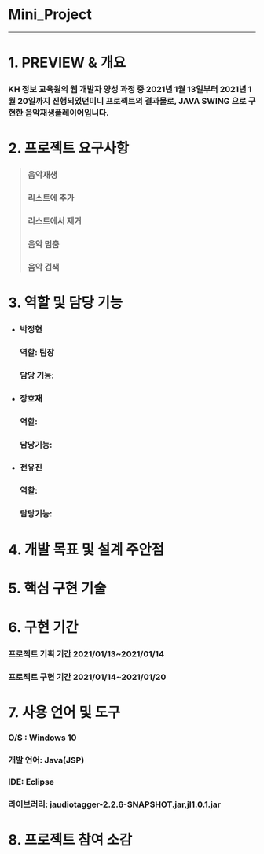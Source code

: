 Mini_Project
 =============
 ---------------------------------------

# 1. PREVIEW & 개요
### KH 정보 교육원의 웹 개발자 양성 과정 중 2021년 1월 13일부터 2021년 1월 20일까지 진행되었던미니 프로젝트의 결과물로, JAVA SWING 으로 구현한 음악재생플레이어입니다.

# 2. 프로젝트 요구사항
> ### 음악재생   
> ### 리스트에 추가   
> ### 리스트에서 제거   
> ### 음악 멈춤   
> ### 음악 검색   

# 3. 역할 및 담당 기능
+ ### 박정현   
  ### 역할: 팀장      
  ### 담당 기능:       

+ ### 장호재      
  ### 역할:       
  ### 담당기능:      

+ ### 전유진      
  ### 역할:      
  ### 담당기능:       

# 4. 개발 목표 및 설계 주안점   

# 5. 핵심 구현 기술   

# 6. 구현 기간   
### 프로젝트 기획 기간 2021/01/13~2021/01/14   
### 프로젝트 구현 기간 2021/01/14~2021/01/20    

# 7. 사용 언어 및 도구   
### O/S : Windows 10   
### 개발 언어: Java(JSP)   
### IDE:  Eclipse    
### 라이브러리: jaudiotagger-2.2.6-SNAPSHOT.jar,jl1.0.1.jar    

# 8. 프로젝트 참여 소감   

